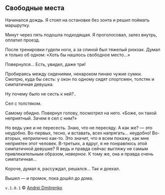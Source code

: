 ## Свободные места

Начинался дождь. Я стоял на остановке без зонта и решил поймать маршрутку.

Минут через пять подошла подходящая. Я проголосовал, залез внутрь, оплатил проезд.

После тренировки гудели ноги, а за спиной был тяжелый рюкзак. Думал я только об одном: &laquo;Хоть бы нашлось свободное место...&raquo;

Повернулся... Есть, увидел, даже три!

Пробираясь между сидениями, ненароком пинаю чужие сумки. Смотрю, куда бы сесть: у окон по одному сидят спортсмен, толстяк и симпатичная девушка.

Ну почему было не сесть к ней?..

Сел с толстяком.

Самому обидно. Повернул голову, посмотрел на него. &laquo;Боже, он такой неприятный. Зачем я сел с ним?&raquo;

Но ведь уже и не пересесть. Знаю, что не пересяду. А как же? &mdash; это неудобно. Во-первых, тесно, и вставать, всех напрягать... неудобно! Во-вторых, неприлично как-то. Это значит, что я всем покажу, как мне неприятен этот человек. В-третьих, а вдруг, я не понравлюсь этой симпатичной девушке? Я ведь и правда сейчас выгляжу не самым привлекательным образом, _наверное_. К тому же, она и правда очень симпатичная...

Короче, думал я, рассуждал, решался... Так и доехал.

Вышел &mdash; и промок, пока дошёл до дома.

`v.1.0.1` &copy; [Andrei Dmitrenko](https://vk.com/fineliterature)
